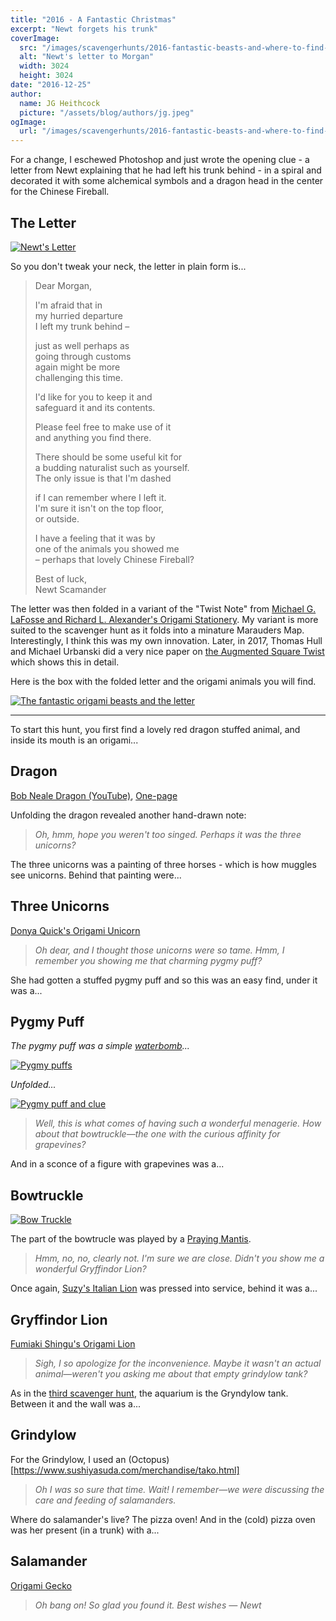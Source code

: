 ```yaml
---
title: "2016 - A Fantastic Christmas"
excerpt: "Newt forgets his trunk"
coverImage:
  src: "/images/scavengerhunts/2016-fantastic-beasts-and-where-to-find-them/letter.jpg"
  alt: "Newt's letter to Morgan"
  width: 3024
  height: 3024
date: "2016-12-25"
author:
  name: JG Heithcock
  picture: "/assets/blog/authors/jg.jpeg"
ogImage:
  url: "/images/scavengerhunts/2016-fantastic-beasts-and-where-to-find-them/letter.jpg"
---
```


For a change, I eschewed Photoshop and just wrote the opening clue - a letter from Newt explaining that he had left his trunk behind - in a spiral and decorated it with some alchemical symbols and a dragon head in the center for the Chinese Fireball.

## The Letter

<a href="/images/scavengerhunts/2016-fantastic-beasts-and-where-to-find-them/letter.jpg">
<img src="/images/scavengerhunts/2016-fantastic-beasts-and-where-to-find-them/letter.jpg" alt="Newt's Letter" class="mapBorder" />
</a>

So you don't tweak your neck, the letter in plain form is...

> Dear Morgan,
>
> I'm afraid that in  
> my hurried departure  
> I left my trunk behind –
>
> just as well perhaps as  
> going through customs  
> again might be more  
> challenging this time.
>
> I'd like for you to keep it and  
> safeguard it and its contents.
>
> Please feel free to make use of it  
> and anything you find there.
>
> There should be some useful kit for  
> a budding naturalist such as yourself.  
> The only issue is that I'm dashed
>
> if I can remember where I left it.  
> I'm sure it isn't on the top floor,  
> or outside.
>
> I have a feeling that it was by  
> one of the animals you showed me  
> – perhaps that lovely Chinese Fireball?
>
> Best of luck,  
> Newt Scamander

The letter was then folded in a variant of the "Twist Note" from [Michael G. LaFosse and Richard L. Alexander's Origami Stationery](http://origamido.rochlis.com/products/origami_stationery.php). My variant is more suited to the scavenger hunt as it folds into a minature Marauders Map. Interestingly, I think this was my own innovation. Later, in 2017, Thomas Hull and Michael Urbanski did a very nice paper on [the Augmented Square Twist](http://origametry.net/ast/ast.html) which shows this in detail.

Here is the box with the folded letter and the origami animals you will find.

<a href="/images/scavengerhunts/2016-fantastic-beasts-and-where-to-find-them/box.jpg">
<img src="/images/scavengerhunts/2016-fantastic-beasts-and-where-to-find-them/box.jpg" alt="The fantastic origami beasts and the letter" class="mapBorder" />
</a>

<hr/>

To start this hunt, you first find a lovely red dragon stuffed animal, and inside its mouth is an origami...

## Dragon

[Bob Neale Dragon (YouTube)](https://www.youtube.com/watch?v=mhq5uKg8dtc&feature=youtube_gdata_player), [One-page](http://origami.island-three.net/dragon.html)

Unfolding the dragon revealed another hand-drawn note:

> _Oh, hmm, hope you weren't too singed. Perhaps it was the three unicorns?_

The three unicorns was a painting of three horses - which is how muggles see unicorns. Behind that painting were...

## Three Unicorns

[Donya Quick's Origami Unicorn](https://www.deviantart.com/donyaquick/art/Origami-Unicorn-Instructions-123623739)

> _Oh dear, and I thought those unicorns were so tame. Hmm, I remember you showing me that charming pygmy puff?_

She had gotten a stuffed pygmy puff and so this was an easy find, under it was a...

## Pygmy Puff

_The pygmy puff was a simple [waterbomb](http://www.origami-instructions.com/origami-water-balloon.html)..._

<a href="/images/scavengerhunts/2016-fantastic-beasts-and-where-to-find-them/pygmy-puffs.jpg">
<img src="/images/scavengerhunts/2016-fantastic-beasts-and-where-to-find-them/pygmy-puffs.jpg" alt="Pygmy puffs" class="mapBorder" />
</a>

_Unfolded..._

<a href="/images/scavengerhunts/2016-fantastic-beasts-and-where-to-find-them/pygmy-puff-clue.jpg">
<img src="/images/scavengerhunts/2016-fantastic-beasts-and-where-to-find-them/pygmy-puff-clue.jpg" alt="Pygmy puff and clue" class="mapBorder" />
</a>

> _Well, this is what comes of having such a wonderful menagerie. How about that bowtruckle—the one with the curious affinity for grapevines?_

And in a sconce of a figure with grapevines was a...

## Bowtruckle

<a href="/images/scavengerhunts/2016-fantastic-beasts-and-where-to-find-them/bow-truckle.jpg">
<img src="/images/scavengerhunts/2016-fantastic-beasts-and-where-to-find-them/bow-truckle.jpg" alt="Bow Truckle" class="mapBorder" />
</a>

The part of the bowtrucle was played by a [Praying Mantis](http://en.origami-club.com/bug/mantis/mantis/index.html).

> _Hmm, no, no, clearly not. I'm sure we are close. Didn't you show me a wonderful Gryffindor Lion?_

Once again, [Suzy's Italian Lion](https://www.elsworthartworks.com/oil/past/italian_lion_waterspout.html) was pressed into service, behind it was a...

## Gryffindor Lion

[Fumiaki Shingu's Origami Lion](<https://en.origami-club.com/animal/animal(big)/lion/lion/index.html>)

> _Sigh, I so apologize for the inconvenience. Maybe it wasn't an actual animal—weren't you asking me about that empty grindylow tank?_

As in the [third scavenger hunt](./2013-44-marauders), the aquarium is the Gryndylow tank. Between it and the wall was a...

## Grindylow

For the Grindylow, I used an (Octopus)[https://www.sushiyasuda.com/merchandise/tako.html]

> _Oh I was so sure that time. Wait! I remember—we were discussing the care and feeding of salamanders._

Where do salamander's live? The pizza oven! And in the (cold) pizza oven was her present (in a trunk) with a...

## Salamander

[Origami Gecko](https://s-media-cache-ak0.pinimg.com/564x/a5/7f/0c/a57f0c5430e4cda1ca3bd6544e1f95e3.jpg)

> _Oh bang on! So glad you found it. Best wishes — Newt_
